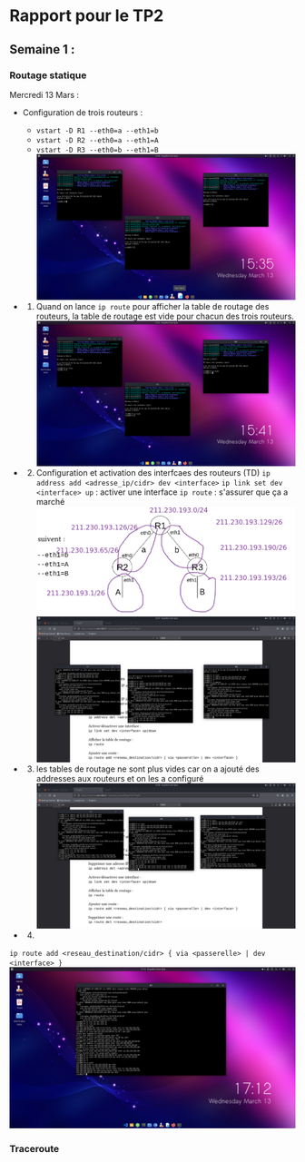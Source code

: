# Rapport pour le TP2

## Semaine 1 : 

### Routage statique 

Mercredi 13 Mars :
- Configuration de trois routeurs :
  - `vstart -D R1 --eth0=a --eth1=b`
  - `vstart -D R2 --eth0=a --eth1=A`
  - `vstart -D R3 --eth0=b --eth1=B`
![Configuration routeurs](./assets/Trois_routeurs_debut.png)
  
- 1) Quand on lance `ip route` pour afficher la table de routage des routeurs,
la table de routage est vide pour chacun des trois routeurs.
![ip route](./assets/ip_route.png)

- 2) Configuration et activation des interfcaes des routeurs (TD)
`ip address add <adresse_ip/cidr> dev <interface>`
`ip link set dev <interface> up` : activer une interface
`ip route` : s'assurer que ça a marché
![Interfaces](./assets/configuration_interfaces.png)
![active](./assets/activation.png)

- 3) les tables de routage ne sont plus vides car on a ajouté des addresses aux routeurs et on les a configuré
![ip route fonctionne](./assets/ip_route_marche.png)

- 4) 
`ip route add <reseau_destination/cidr> { via <passerelle> | dev <interface> }`
![R1](./assets/route.png)

### Traceroute

